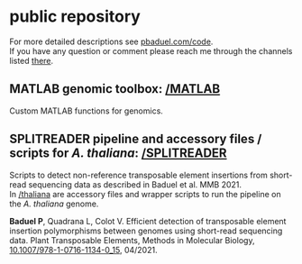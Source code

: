 # public repository
For more detailed descriptions see [pbaduel.com/code](http://pbaduel.com/code). <br/>
If you have any question or comment please reach me through the channels listed [there](http://pbaduel.com/about). 

## MATLAB genomic toolbox: [/MATLAB](/MATLAB)
Custom MATLAB functions for genomics. 

## SPLITREADER pipeline and accessory files / scripts for _A. thaliana_: [/SPLITREADER](/SPLITREADER)
Scripts to detect non-reference transposable element insertions from short-read sequencing data as described in Baduel et al. MMB 2021. <br/>
In [/thaliana](/SPLITREADER/thaliana) are accessory files and wrapper scripts to run the pipeline on the _A. thaliana_ genome. <br/>

**Baduel P**, Quadrana L, Colot V. Efficient detection of transposable element insertion polymorphisms between genomes using short-read sequencing data. Plant Transposable Elements, Methods in Molecular Biology, [10.1007/978-1-0716-1134-0_15](https://doi.org/10.1007/978-1-0716-1134-0_15), 04/2021.
